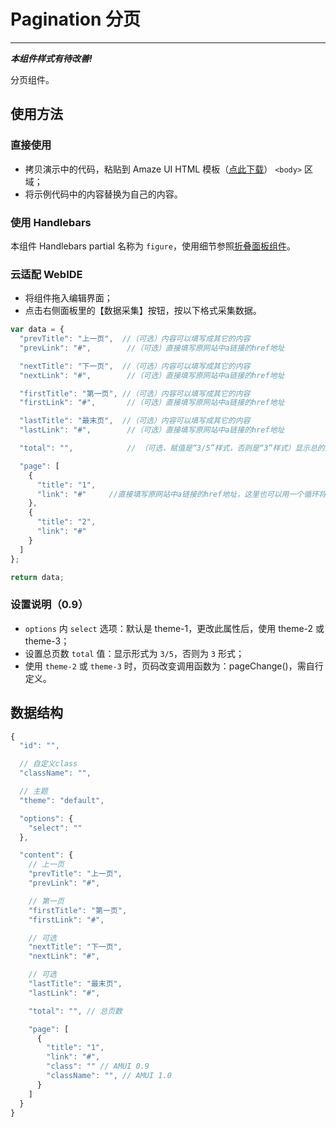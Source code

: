 # Pagination 分页
---

___本组件样式有待改善!___

分页组件。

## 使用方法

### 直接使用

- 拷贝演示中的代码，粘贴到 Amaze UI HTML 模板（[点此下载](/getting-started)） `<body>` 区域；
- 将示例代码中的内容替换为自己的内容。

### 使用 Handlebars

本组件 Handlebars partial 名称为 `figure`，使用细节参照[折叠面板组件](/widgets/accordion)。

### 云适配 WebIDE

- 将组件拖入编辑界面；
- 点击右侧面板里的【数据采集】按钮，按以下格式采集数据。

```javascript
var data = {
  "prevTitle": "上一页",  //（可选）内容可以填写成其它的内容
  "prevLink": "#",        //（可选）直接填写原网站中a链接的href地址

  "nextTitle": "下一页",  //（可选）内容可以填写成其它的内容
  "nextLink": "#",        //（可选）直接填写原网站中a链接的href地址

  "firstTitle": "第一页", //（可选）内容可以填写成其它的内容
  "firstLink": "#",       //（可选）直接填写原网站中a链接的href地址

  "lastTitle": "最末页",  //（可选）内容可以填写成其它的内容
  "lastLink": "#",        //（可选）直接填写原网站中a链接的href地址

  "total": "",            // （可选，赋值是“3/5”样式，否则是“3”样式）显示总的页数

  "page": [
    {
      "title": "1",
      "link": "#"     //直接填写原网站中a链接的href地址，这里也可以用一个循环将原页面中的123456...页的链接地址添加进来。
    },
    {
      "title": "2",
      "link": "#"
    }
  ]
};

return data;
```

### 设置说明（0.9）

- `options` 内 `select` 选项：默认是 theme-1，更改此属性后，使用 theme-2 或 theme-3；
- 设置总页数 `total` 值：显示形式为 `3/5`，否则为 `3` 形式；
- 使用 `theme-2` 或 `theme-3` 时，页码改变调用函数为：pageChange()，需自行定义。

## 数据结构

```javascript
{
  "id": "",

  // 自定义class
  "className": "",

  // 主题
  "theme": "default",

  "options": {
    "select": ""
  },

  "content": {
    // 上一页
    "prevTitle": "上一页",
    "prevLink": "#",

    // 第一页
    "firstTitle": "第一页",
    "firstLink": "#",

    // 可选
    "nextTitle": "下一页",
    "nextLink": "#",

    // 可选
    "lastTitle": "最末页",
    "lastLink": "#",

    "total": "", // 总页数

    "page": [
      {
        "title": "1",
        "link": "#",
        "class": "" // AMUI 0.9
        "className": "", // AMUI 1.0
      }
    ]
  }
}
```
